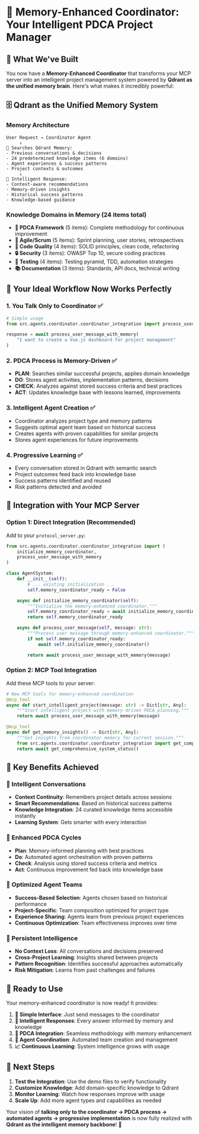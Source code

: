# 🧠 Memory-Enhanced Coordinator: Your Intelligent PDCA Project Manager

## 🎯 What We've Built

You now have a **Memory-Enhanced Coordinator** that transforms your MCP server into an intelligent project management system powered by **Qdrant as the unified memory brain**. Here's what makes it incredibly powerful:

## 🗄️ **Qdrant as the Unified Memory System**

### **Memory Architecture**
```
User Request → Coordinator Agent
     ↓
🧠 Searches Qdrant Memory:
- Previous conversations & decisions
- 24 predetermined knowledge items (6 domains)
- Agent experiences & success patterns
- Project contexts & outcomes
     ↓
🎯 Intelligent Response:
- Context-aware recommendations
- Memory-driven insights
- Historical success patterns
- Knowledge-based guidance
```

### **Knowledge Domains in Memory** (24 items total)
- **🔄 PDCA Framework** (5 items): Complete methodology for continuous improvement
- **🏃 Agile/Scrum** (5 items): Sprint planning, user stories, retrospectives
- **💎 Code Quality** (4 items): SOLID principles, clean code, refactoring
- **🔒 Security** (3 items): OWASP Top 10, secure coding practices
- **🧪 Testing** (4 items): Testing pyramid, TDD, automation strategies
- **📚 Documentation** (3 items): Standards, API docs, technical writing

## 🚀 **Your Ideal Workflow Now Works Perfectly**

### **1. You Talk Only to Coordinator** ✅
```python
# Simple usage
from src.agents.coordinator.coordinator_integration import process_user_message_with_memory

response = await process_user_message_with_memory(
    "I want to create a Vue.js dashboard for project management"
)
```

### **2. PDCA Process is Memory-Driven** ✅
- **PLAN**: Searches similar successful projects, applies domain knowledge
- **DO**: Stores agent activities, implementation patterns, decisions
- **CHECK**: Analyzes against stored success criteria and best practices
- **ACT**: Updates knowledge base with lessons learned, improvements

### **3. Intelligent Agent Creation** ✅
- Coordinator analyzes project type and memory patterns
- Suggests optimal agent team based on historical success
- Creates agents with proven capabilities for similar projects
- Stores agent experiences for future improvements

### **4. Progressive Learning** ✅
- Every conversation stored in Qdrant with semantic search
- Project outcomes feed back into knowledge base
- Success patterns identified and reused
- Risk patterns detected and avoided

## 🔧 **Integration with Your MCP Server**

### **Option 1: Direct Integration (Recommended)**

Add to your `protocol_server.py`:

```python
from src.agents.coordinator.coordinator_integration import (
    initialize_memory_coordinator,
    process_user_message_with_memory
)

class AgentSystem:
    def __init__(self):
        # ... existing initialization ...
        self.memory_coordinator_ready = False

    async def initialize_memory_coordinator(self):
        """Initialize the memory-enhanced coordinator."""
        self.memory_coordinator_ready = await initialize_memory_coordinator()
        return self.memory_coordinator_ready

    async def process_user_message(self, message: str):
        """Process user message through memory-enhanced coordinator."""
        if not self.memory_coordinator_ready:
            await self.initialize_memory_coordinator()

        return await process_user_message_with_memory(message)
```

### **Option 2: MCP Tool Integration**

Add these MCP tools to your server:

```python
# New MCP tools for memory-enhanced coordination
@mcp_tool
async def start_intelligent_project(message: str) -> Dict[str, Any]:
    """Start intelligent project with memory-driven PDCA planning."""
    return await process_user_message_with_memory(message)

@mcp_tool
async def get_memory_insights() -> Dict[str, Any]:
    """Get insights from coordinator memory for current session."""
    from src.agents.coordinator.coordinator_integration import get_comprehensive_system_status
    return await get_comprehensive_system_status()
```

## 🎯 **Key Benefits Achieved**

### **🧠 Intelligent Conversations**
- **Context Continuity**: Remembers project details across sessions
- **Smart Recommendations**: Based on historical success patterns
- **Knowledge Integration**: 24 curated knowledge items accessible instantly
- **Learning System**: Gets smarter with every interaction

### **🔄 Enhanced PDCA Cycles**
- **Plan**: Memory-informed planning with best practices
- **Do**: Automated agent orchestration with proven patterns
- **Check**: Analysis using stored success criteria and metrics
- **Act**: Continuous improvement fed back into knowledge base

### **🤖 Optimized Agent Teams**
- **Success-Based Selection**: Agents chosen based on historical performance
- **Project-Specific**: Team composition optimized for project type
- **Experience Sharing**: Agents learn from previous project experiences
- **Continuous Optimization**: Team effectiveness improves over time

### **💾 Persistent Intelligence**
- **No Context Loss**: All conversations and decisions preserved
- **Cross-Project Learning**: Insights shared between projects
- **Pattern Recognition**: Identifies successful approaches automatically
- **Risk Mitigation**: Learns from past challenges and failures

## 🚀 **Ready to Use**

Your memory-enhanced coordinator is now ready! It provides:

1. **📱 Simple Interface**: Just send messages to the coordinator
2. **🧠 Intelligent Responses**: Every answer informed by memory and knowledge
3. **🔄 PDCA Integration**: Seamless methodology with memory enhancement
4. **🤖 Agent Coordination**: Automated team creation and management
5. **📈 Continuous Learning**: System intelligence grows with usage

## 🎉 **Next Steps**

1. **Test the Integration**: Use the demo files to verify functionality
2. **Customize Knowledge**: Add domain-specific knowledge to Qdrant
3. **Monitor Learning**: Watch how responses improve with usage
4. **Scale Up**: Add more agent types and capabilities as needed

Your vision of **talking only to the coordinator → PDCA process → automated agents → progressive implementation** is now fully realized with **Qdrant as the intelligent memory backbone**! 🚀
